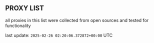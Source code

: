## PROXY LIST

all proxies in this list were collected from open sources and tested for functionality

last update: `2025-02-26 02:20:06.372872+00:00` UTC